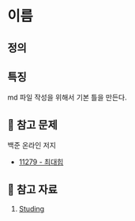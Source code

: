 # 이름

## 정의

## 특징

md 파일 작성을 위해서 기본 틀을 만든다. 

## 🤭 참고 문제

백준 온라인 저지
- [11279 - 최대힙](https://www.acmicpc.net/problem/11279)


## 💌 참고 자료

1. [Studing](https://hannom.tistory.com/36)
